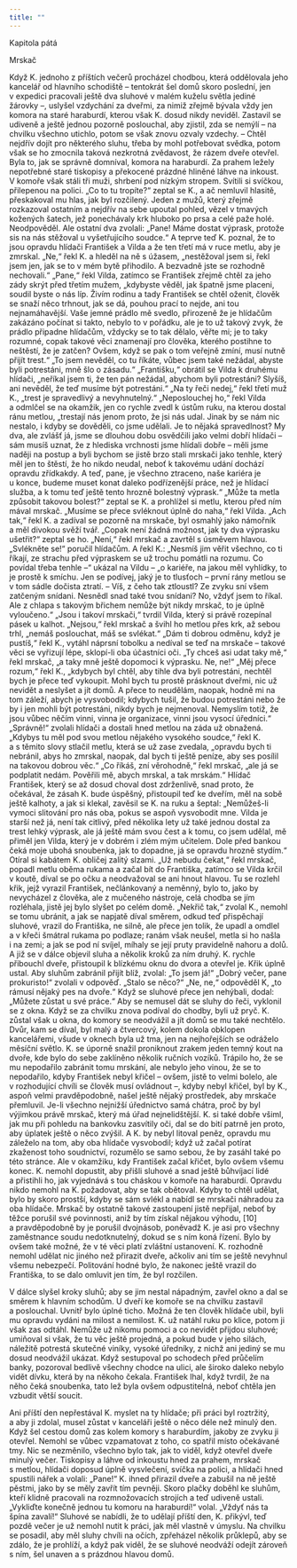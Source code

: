 ```yaml
---
title: ""
---
```


Kapitola pátá

Mrskač

Když K. jednoho z příštích večerů procházel chodbou, která oddělovala jeho kancelář od hlavního schodiště – tentokrát šel domů skoro poslední, jen v expedici pracovali ještě dva sluhové v malém kuželu světla jediné žárovky –, uslyšel vzdychání za dveřmi, za nimiž zřejmě bývala vždy jen komora na staré haraburdí, kterou však K. dosud nikdy neviděl.
Zastavil se udiveně a ještě jednou pozorně poslouchal, aby zjistil, zda se nemýlí – na chvilku všechno utichlo, potom se však znovu ozvaly vzdechy. – Chtěl nejdřív dojít pro některého sluhu, třeba by mohl potřebovat svědka, potom však se ho zmocnila taková nezkrotná zvědavost, že rázem dveře otevřel.
Byla to, jak se správně domníval, komora na haraburdí.
Za prahem ležely nepotřebné staré tiskopisy a překocené prázdné hliněné láhve na inkoust.
V komoře však stáli tři muži, shrbení pod nízkým stro­pem.
Svítili si svíčkou, přilepenou na polici.
„Co to tu tropíte?“
zeptal se K., a ač nemluvil hlasitě, přeskakoval mu hlas, jak byl rozčilený.
Jeden z mužů, který zřejmě rozkazoval ostatním a nejdřív na sebe upoutal pohled, vězel v tmavých kožených šatech, jež ponechávaly krk hluboko po prsa a celé paže holé.
Neodpověděl. Ale ostatní dva zvolali: „Pane! Máme dostat výprask, protože sis na nás stěžoval u vyšetřujícího soudce.“
A teprve teď K. poznal, že to jsou opravdu hlídači František a Vilda a že ten třetí má v ruce metlu, aby je zmrskal.
„Ne,“ řekl K. a hleděl na ně s úžasem, „nestěžoval jsem si, řekl jsem jen, jak se to v mém bytě přihodilo.
A bezvadně jste se rozhodně nechovali.“
„Pane,“ řekl Vilda, zatímco se František zřejmě chtěl za jeho zády skrýt před třetím mužem, „kdybyste věděl, jak špatně jsme placeni, soudil byste o nás líp.
Živím rodinu a tady František se chtěl oženit, člověk se snaží něco trhnout, jak se dá, pouhou prací to nejde, ani tou nejnamáhavější.
Vaše jemné prádlo mě svedlo, přirozeně že je hlídačům zakázáno počínat si takto, nebylo to v pořádku, ale je to už takový zvyk, že prádlo připadne hlídačům, vždycky se to tak dělalo, věřte mi; je to taky rozumné, copak takové věci znamenají pro člověka, kterého postihne to neštěstí, že je zatčen? Ovšem, když se pak o tom veřejně zmíní, musí nutně přijít trest.“
„To jsem nevěděl, co tu říkáte, vůbec jsem také nežádal, abyste byli potrestáni, mně šlo o zásadu.“
„Františku,“ obrátil se Vilda k druhému hlídači, „neříkal jsem ti, že ten pán nežádal, abychom byli potrestáni? Slyšíš, ani nevěděl, že teď musíme být potrestáni.“
„Na ty řeči nedej,“
řekl třetí muž K., „trest je spravedlivý a nevyhnutelný.“
„Neposlouchej ho,“ řekl Vilda a odmlčel se na okamžik, jen co rychle zvedl k ústům ruku, na kterou dostal ránu metlou, „trestají nás jenom proto, že jsi nás udal.
Jinak by se nám nic nestalo, i kdyby se dověděli, co jsme udělali.
Je to nějaká spravedlnost? My dva, ale zvlášť já, jsme se dlouhou dobu osvědčili jako velmi dobří hlídači – sám musíš uznat, že z hlediska vrchnosti jsme hlídali dobře – měli jsme naději na postup a byli bychom se jistě brzo stali mrskači jako tenhle, který měl jen to štěstí, že ho nikdo neudal, neboť k takovému udání dochází opravdu zřídkakdy.
A teď, pane, je všechno ztraceno, naše kariéra je u konce, budeme muset konat daleko podřízenější práce, než je hlídací služba, a k tomu teď ještě tento hrozně bolestný výprask.“
„Může ta metla způsobit takovou bolest?“ zeptal se K. a prohlížel si metlu, kterou před ním mával mrskač.
„Musíme se přece svléknout úplně do naha,“ řekl Vilda.
„Ach tak,“ řekl K. a zadíval se pozorně na mrskače, byl osmahlý jako námořník a měl divokou svěží tvář.
„Copak není žádná možnost, jak ty dva výprasku ušetřit?“ zeptal se ho.
„Není,“ řekl mrskač a zavrtěl s úsměvem hlavou.
„Svlékněte se!“ poručil hlídačům.
A řekl K.: „Nesmíš jim věřit všechno, co ti říkají, ze strachu před výpraskem se už trochu pomátli na rozumu.
Co povídal třeba tenhle –“ ukázal na Vildu – „o kariéře, na jakou měl vyhlídky, to je prostě k smíchu.
Jen se podívej, jaký je to tlusťoch – první rány metlou se v tom sádle dočista ztratí. – Víš, z čeho tak ztloustl? Ze zvyku sní všem zatčeným snídani.
Nesnědl snad také tvou snídani? No, vždyť jsem to říkal.
Ale z chlapa s takovým břichem nemůže být nikdy mrskač, to je úplně vyloučeno.“
„Jsou i takoví mrskači,“ tvrdil Vilda, který si právě rozepínal pásek u kalhot.
„Nejsou,“ řekl mrskač a švihl ho metlou přes krk, až sebou trhl, „nemáš poslouchat, máš se svlékat.“
„Dám ti dobrou odměnu, když je pustíš,“
řekl K., vytáhl náprsní tobolku a nedíval se teď na mrskače – takové věci se vyřizují lépe, sklopí-li oba účastníci oči.
„Ty chceš asi udat taky mě,“ řekl mrskač, „a taky mně ještě dopomoci k výprasku.
Ne, ne!“ „Měj přece rozum,“
řekl K., „kdybych byl chtěl, aby tihle dva byli potrestáni, nechtěl bych je přece teď vykoupit.
Mohl bych tu prostě prásknout dveřmi, nic už nevidět a neslyšet a jít domů.
A přece to neudělám, naopak, hodně mi na tom záleží, abych je vysvobodil; kdybych tušil, že budou potrestáni nebo že by i jen mohli být potrestáni, nikdy bych je nejmenoval.
Nemyslím totiž, že jsou vůbec něčím vinni, vinna je organizace, vinni jsou vysocí úředníci.“
„Správně!“ zvolali hlídači a dostali hned metlou na záda už obnažená.
„Kdybys tu měl pod svou metlou nějakého vysokého soudce,“ řekl K. a s těmito slovy stlačil metlu, která se už zase zvedala, „opravdu bych ti nebránil, abys ho zmrskal, naopak, dal bych ti ještě peníze, aby ses posílil na takovou dobrou věc.“
„Co říkáš, zní věrohodně,“ řekl mrskač, „ale já se podplatit nedám.
Pověřili mě, abych mrskal, a tak mrskám.“
Hlídač František, který se až dosud choval dost zdrženlivě, snad proto, že očekával, že zásah K. bude úspěšný, přistoupil teď ke dveřím, měl na sobě ještě kalhoty, a jak si klekal, zavěsil se K. na ruku a šeptal: „Nemůžeš-li vymoci slitování pro nás oba, pokus se aspoň vysvobodit mne.
Vilda je starší než já, není tak citlivý, před několika lety už také jednou dostal za trest lehký výprask, ale já ještě mám svou čest a k tomu, co jsem udělal, mě přiměl jen Vilda, který je v dobrém i zlém mým učitelem.
Dole před bankou čeká moje ubohá snoubenka, jak to dopadne, já se opravdu hrozně stydím.“
Otíral si kabátem K. obličej zalitý slzami.
„Už nebudu čekat,“ řekl mrskač, popadl metlu oběma rukama a začal bít do Františka, zatímco se Vilda krčil v koutě, díval se po očku a neodvažoval se ani hnout hlavou.
Tu se rozlehl křik, jejž vyrazil František, nečlánkovaný a neměnný, bylo to, jako by nevycházel z člověka, ale z mučeného nástroje, celá chodba se jím rozléhala, jistě jej bylo slyšet po celém domě.
„Nekřič tak,“ zvolal K., nemohl se tomu ubránit, a jak se napjatě díval směrem, odkud teď přispěchají sluhové, vrazil do Františka, ne silně, ale přece jen tolik, že upadl a omdlel a v křeči šmátral rukama po podlaze; ranám však neušel, metla si ho našla i na zemi; a jak se pod ní svíjel, míhaly se její pruty pravidelně nahoru a dolů.
A již se v dálce objevil sluha a několik kroků za ním druhý.
K. rychle přibouchl dveře, přistoupil k blízkému oknu do dvora a otevřel je.
Křik úplně ustal.
Aby sluhům zabránil přijít blíž, zvolal: „To jsem já!“ „Dobrý večer, pane prokuristo!“ zvolali v odpověď.
„Stalo se něco?“ „Ne, ne,“ odpověděl K, „to rámusí nějaký pes na dvoře.“
Když se sluhové přece jen nehýbali, dodal: „Můžete zůstat u své práce.“
Aby se nemusel dát se sluhy do řeči, vyklonil se z okna.
Když se za chvilku znova podíval do chodby, byli už pryč.
K. zůstal však u okna, do komory se neodvážil a jít domů se mu také nechtělo.
Dvůr, kam se díval, byl malý a čtvercový, kolem dokola obklopen kancelářemi, všude v oknech byla už tma, jen na nejhořejších se odráželo měsíční světlo.
K. se úporně snažil proniknout zrakem jeden temný kout na dvoře, kde bylo do sebe zaklíněno několik ručních vozíků.
Trápilo ho, že se mu nepodařilo zabránit tomu mrskání, ale nebylo jeho vinou, že se to nepodařilo, kdyby František nebyl křičel – ovšem, jistě to velmi bolelo, ale v rozhodující chvíli se člověk musí ovládnout –, kdyby nebyl křičel, byl by K., aspoň velmi pravděpodobně, našel ještě nějaký prostředek, aby mrskače přemluvil.
Je-li všechno nejnižší úřednictvo samá chátra, proč by byl výjimkou právě mrskač, který má úřad nejne­lidštější.
K. si také dobře všiml, jak mu při pohledu na bankovku zasvítily oči, dal se do bití patrně jen proto, aby úplatek ještě o něco zvýšil.
A K. by nebyl litoval peněz, opravdu mu záleželo na tom, aby oba hlídače vysvobodil; když už začal potírat zkaženost toho soudnictví, rozumělo se samo sebou, že by zasáhl také po této stránce.
Ale v okamžiku, kdy František začal křičet, bylo ovšem všemu konec.
K. nemohl dopustit, aby přišli sluhové a snad ještě bůhvíjací lidé a přistihli ho, jak vyjednává s tou cháskou v komoře na haraburdí.
Opravdu nikdo nemohl na K. požadovat, aby se tak obětoval.
Kdyby to chtěl udělat, bylo by skoro prostší, kdyby se sám svlékl a nabídl se mrskači náhradou za oba hlídače.
Mrskač by ostatně takové zastoupení jistě nepřijal, neboť by těžce porušil své povinnosti, aniž by tím získal nějakou výhodu, \[10\] a pravděpodobně by je porušil dvojnásob, poněvadž K. je asi pro všechny zaměstnance soudu nedotknutelný, dokud se s ním koná řízení.
Bylo by ovšem také možné, že v té věci platí zvláštní ustanovení.
K. rozhodně nemohl udělat nic jiného než přirazit dveře, ačkoliv ani tím se ještě nevyhnul všemu nebezpečí.
Politování hodné bylo, že nakonec ještě vrazil do Františka, to se dalo omluvit jen tím, že byl rozčilen.

V dálce slyšel kroky sluhů; aby se jim nestal nápadným, zavřel okno a dal se směrem k hlavním schodům.
U dveří ke komoře se na chvilku zastavil a poslouchal.
Uvnitř bylo úplné ticho.
Možná že ten člověk hlídače ubil, byli mu opravdu vydáni na milost a nemilost.
K. už natáhl ruku po klice, potom ji však zas odtáhl.
Nemůže už nikomu pomoci a co nevidět přijdou sluhové; umiňoval si však, že tu věc ještě projedná, a pokud bude v jeho silách, náležitě potrestá skutečné viníky, vysoké úředníky, z nichž ani jediný se mu dosud neodvážil ukázat.
Když sestupoval po schodech před průčelím banky, pozoroval bedlivě všechny chodce na ulici, ale široko daleko nebylo vidět dívku, která by na někoho čekala.
František lhal, když tvrdil, že na něho čeká snoubenka, tato lež byla ovšem odpustitelná, neboť chtěla jen vzbudit větší soucit.

Ani příští den nepřestával K. myslet na ty hlídače; při práci byl roztržitý, a aby ji zdolal, musel zůstat v kanceláři ještě o něco déle než minulý den.
Když šel cestou domů zas kolem komory s haraburdím, jakoby ze zvyku ji otevřel.
Nemohl se vůbec vzpamatovat z toho, co spatřil místo očekávané tmy.
Nic se nezměnilo, všechno bylo tak, jak to viděl, když otevřel dveře minulý večer.
Tiskopisy a láhve od inkoustu hned za prahem, mrskač s metlou, hlídači doposud úplně vysvlečení, svíčka na polici, a hlídači hned spustili nářek a volali: „Pane!“ K. ihned přirazil dveře a zabušil na ně ještě pěstmi, jako by se měly zavřít tím pevněji.
Skoro plačky doběhl ke sluhům, kteří klidně pracovali na rozmnožovacích strojích a teď udiveně ustali.
„Vykliďte konečně jednou tu komoru na haraburdí!“ volal.
„Vždyť nás ta špína zavalí!“ Sluhové se nabídli, že to udělají příští den, K. přikývl, teď pozdě večer je už nemohl nutit k práci, jak měl vlastně v úmyslu.
Na chvilku se posadil, aby měl sluhy chvíli na očích, zpřeházel několik průklepů, aby se zdálo, že je prohlíží, a když pak viděl, že se sluhové neodváží odejít zároveň s ním, šel unaven a s prázdnou hlavou domů.